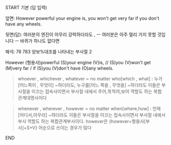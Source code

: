 START
기본 (답 입력)

앞면:
However powerful your engine is, you won't get very far if you don't have any wheels.


뒷면(답):
여러분의 엔진이 아무리 강력하더라도 , ㅡ 여러분은 아주 멀리 가지 못할 것입니다 ㅡ 바퀴가 하나도 없다면


해석:
78 783 양보%대조를 나타내는 부사절 2

However (형용사)powerful (S)your engine (V)is, // (S)you (V)won't get (M)very far / if (S)you (V)don't have (O)any wheels.

> whoever , whichever , whatever = no matter who[which , what]
> : 누가 [어느쪽이 , 무엇이] ~하더라도; 누구를[어느 쪽을 , 무엇을] ~하더라도
>  이들은 부사절을 이끄는 접속사이면서 부사절 내에서 주어,목적어,보어 역할도 하는 복합관계대명사이다

> whenever , wherever , however = no matter when[where,how]
> : 언제[어디서,아무리] ~하더라도
> 이들은 부사절을 이끄는 접속사이면서 부사절 내에서 부사 역할도 하는 복합관계부사이다.
> however은 {however+형용사[부사]+S+V} 어순으로 쓰이는 경우가 많다
<!--ID: 1696455733832-->
END